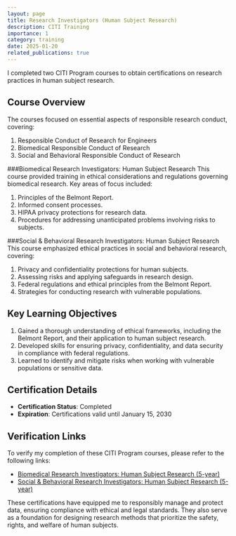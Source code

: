 ```yaml
---
layout: page
title: Research Investigators (Human Subject Research) 
description: CITI Training
importance: 1
category: training
date: 2025-01-20
related_publications: true
---
```



I completed two CITI Program courses to obtain certifications on research practices in human subject research. 

## Course Overview

The courses focused on essential aspects of responsible research conduct, covering:
<ol>
  <li>Responsible Conduct of Research for Engineers</li>
  <li>Biomedical Responsible Conduct of Research</li>
  <li>Social and Behavioral Responsible Conduct of Research</li>
</ol>


###Biomedical Research Investigators: Human Subject Research
This course provided training in ethical considerations and regulations governing biomedical research. Key areas of focus included:
<ol>
  <li>Principles of the Belmont Report.</li>
  <li>Informed consent processes.</li>
  <li>HIPAA privacy protections for research data.</li>
  <li>Procedures for addressing unanticipated problems involving risks to subjects.</li>
</ol>

###Social & Behavioral Research Investigators: Human Subject Research
This course emphasized ethical practices in social and behavioral research, covering:
<ol>
  <li>Privacy and confidentiality protections for human subjects.</li>
  <li>Assessing risks and applying safeguards in research design.</li>
  <li>Federal regulations and ethical principles from the Belmont Report.</li>
  <li>Strategies for conducting research with vulnerable populations.</li>
</ol>

## Key Learning Objectives

<ol>
  <li>Gained a thorough understanding of ethical frameworks, including the Belmont Report, and their application to human subject research.</li>
  <li>Developed skills for ensuring privacy, confidentiality, and data security in compliance with federal regulations.</li>
  <li>Learned to identify and mitigate risks when working with vulnerable populations or sensitive data.</li>
</ol>

## Certification Details

<ul>
  <li><strong>Certification Status</strong>: Completed</li>
  <li><strong>Expiration</strong>: Certifications valid until January 15, 2030</li>
</ul>

## Verification Links

To verify my completion of these CITI Program courses, please refer to the following links:

<ul>
  <li><a href="https://www.citiprogram.org/verify/?k1a74e10d-a77b-4966-82a6-78410bf52cc2-67305239">Biomedical Research Investigators: Human Subject Research (5-year)</a></li>
  <li><a href="https://www.citiprogram.org/verify/?k2bc5ccb0-e393-4b7e-81ab-561a3bcd20ca-67305240">Social & Behavioral Research Investigators: Human Subject Research (5-year)</a></li>
</ul>

These certifications have equipped me to responsibly manage and protect data, ensuring compliance with ethical and legal standards. They also serve as a foundation for designing research methods that prioritize the safety, rights, and welfare of human subjects.
